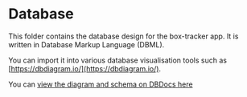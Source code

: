 # Database

This folder contains the database design for the box-tracker app. It is written in Database Markup Language (DBML).

You can import it into various database visualisation tools such as [https://dbdiagram.io/](https://dbdiagram.io/).

You can [view the diagram and schema on DBDocs here](https://dbdocs.io/foxleigh81/Box-Tracker)
